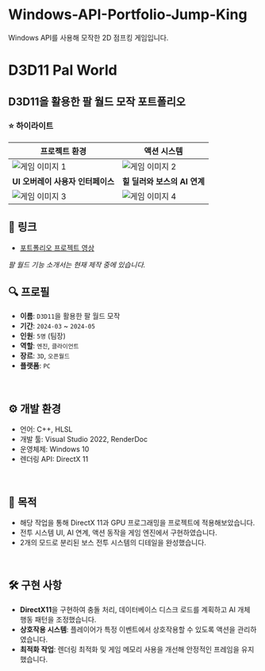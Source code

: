 # Windows-API-Portfolio-Jump-King
Windows API를 사용해 모작한 2D 점프킹 게임입니다. 

# D3D11 Pal World

## D3D11을 활용한 팔 월드 모작 포트폴리오

### :star: 하이라이트

| 프로젝트 환경  | 액션 시스템 |
|-----------------|-------------|
| ![게임 이미지 1](이미지_경로1) | ![게임 이미지 2](이미지_경로2) |
| **UI 오버레이 사용자 인터페이스** | **힐 딜러와 보스의 AI 연계** |
| ![게임 이미지 3](이미지_경로3) | ![게임 이미지 4](이미지_경로4) |




## 🔗 링크
- [포트폴리오 프로젝트 영상](영상_링크)

*팔 월드 기능 소개서는 현재 제작 중에 있습니다.*

## 🔍 프로필
- **이름**: `D3D11`을 활용한 팔 월드 모작
- **기간**: `2024-03` ~ `2024-05`
- **인원**: `5명` (팀장)
- **역할**: `엔진`, `클라이언트`
- **장르**: `3D`, `오픈월드`
- **플랫폼**: `PC`

<br>

## ⚙️ 개발 환경
- 언어: C++, HLSL
- 개발 툴: Visual Studio 2022, RenderDoc
- 운영체제: Windows 10
- 렌더링 API: DirectX 11

<br>

## 🎯 목적
- 해당 작업을 통해 DirectX 11과 GPU 프로그래밍을 프로젝트에 적용해보았습니다.
- 전투 시스템 UI, AI 연계, 액션 동작을 게임 엔진에서 구현하였습니다.
- 2개의 모드로 분리된 보스 전투 시스템의 디테일을 완성했습니다.

<br>

## 🛠️ 구현 사항
- **DirectX11**을 구현하여 충돌 처리, 데이터베이스 디스크 로드를 계획하고 AI 개체 행동 패턴을 조정했습니다.
- **상호작용 시스템**: 플레이어가 특정 이벤트에서 상호작용할 수 있도록 액션을 관리하였습니다.
- **최적화 작업**: 렌더링 최적화 및 게임 메모리 사용을 개선해 안정적인 프레임을 유지했습니다.
